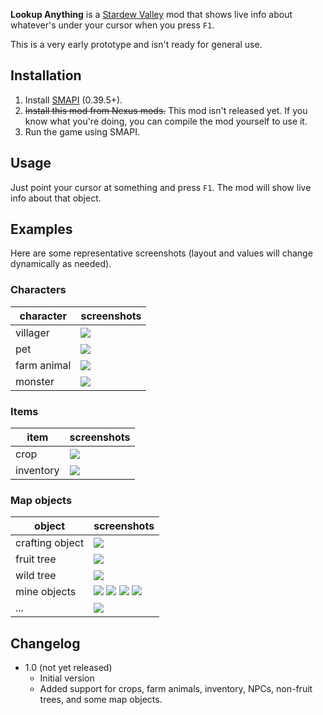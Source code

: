 **Lookup Anything** is a [Stardew Valley](http://stardewvalley.net/) mod that shows live info about
whatever's under your cursor when you press `F1`.

This is a very early prototype and isn't ready for general use.

## Installation
1. Install [SMAPI](https://github.com/ClxS/SMAPI) (0.39.5+).
2. <s>Install this mod from Nexus mods.</s> This mod isn't released yet. If you know what you're
   doing, you can compile the mod yourself to use it.
3. Run the game using SMAPI.

## Usage
Just point your cursor at something and press `F1`. The mod will show live info about that object.

## Examples
Here are some representative screenshots (layout and values will change dynamically as needed).

### Characters
| character   | screenshots |
| ----------- | ----------- |
| villager    | ![](screenshots/villager.png) |
| pet         | ![](screenshots/pet.png) |
| farm animal | ![](screenshots/farm-animal.png) |
| monster     | ![](screenshots/monster.png) |

### Items
| item        | screenshots |
| ----------- | ----------- |
| crop        | ![](screenshots/crop.png) |
| inventory   | ![](screenshots/item.png) |

### Map objects
| object          | screenshots |
| --------------- | ----------- |
| crafting object | ![](screenshots/crafting.png) |
| fruit tree      | ![](screenshots/fruit-tree.png) |
| wild tree       | ![](screenshots/wild-tree.png) |
| mine objects    | ![](screenshots/mine-ore.png) ![](screenshots/mine-stone.png) ![](screenshots/mine-weed.png) ![](screenshots/mine-ice.png) |
| ...             | ![](screenshots/artifact-spot.png) |

## Changelog
* 1.0 (not yet released)
  * Initial version
  * Added support for crops, farm animals, inventory, NPCs, non-fruit trees, and some map objects.